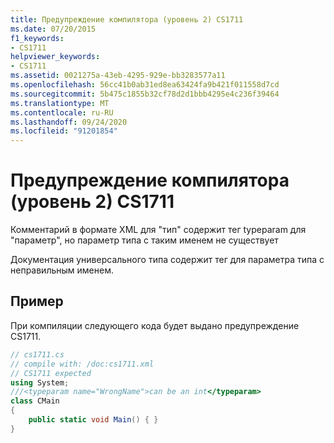 ```yaml
---
title: Предупреждение компилятора (уровень 2) CS1711
ms.date: 07/20/2015
f1_keywords:
- CS1711
helpviewer_keywords:
- CS1711
ms.assetid: 0021275a-43eb-4295-929e-bb3283577a11
ms.openlocfilehash: 56cc41b0ab31ed8ea63424fa9b421f011558d7cd
ms.sourcegitcommit: 5b475c1855b32cf78d2d1bbb4295e4c236f39464
ms.translationtype: MT
ms.contentlocale: ru-RU
ms.lasthandoff: 09/24/2020
ms.locfileid: "91201854"
---
```

# <a name="compiler-warning-level-2-cs1711"></a>Предупреждение компилятора (уровень 2) CS1711

Комментарий в формате XML для "тип" содержит тег typeparam для "параметр", но параметр типа с таким именем не существует  
  
 Документация универсального типа содержит тег для параметра типа с неправильным именем.  
  
## <a name="example"></a>Пример  

 При компиляции следующего кода будет выдано предупреждение CS1711.  
  
```csharp  
// cs1711.cs  
// compile with: /doc:cs1711.xml  
// CS1711 expected  
using System;  
///<typeparam name="WrongName">can be an int</typeparam>  
class CMain  
{  
    public static void Main() { }  
}  
```
